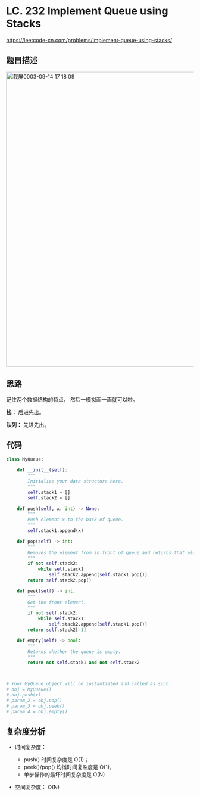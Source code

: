 LC. 232 Implement Queue using Stacks
====
https://leetcode-cn.com/problems/implement-queue-using-stacks/

## 题目描述
<img width="792" alt="截屏0003-09-14 17 18 09" src="https://user-images.githubusercontent.com/10908630/133221944-0f2df79a-b741-4ba9-b95c-ef138ae7cc47.png">

## 思路
记住两个数据结构的特点， 然后一模拟画一画就可以啦。

**栈：** 后进先出。

**队列：** 先进先出。

## 代码
```python
class MyQueue:

    def __init__(self):
        """
        Initialize your data structure here.
        """
        self.stack1 = []
        self.stack2 = []

    def push(self, x: int) -> None:
        """
        Push element x to the back of queue.
        """
        self.stack1.append(x)

    def pop(self) -> int:
        """
        Removes the element from in front of queue and returns that element.
        """
        if not self.stack2:
            while self.stack1:
                self.stack2.append(self.stack1.pop())
        return self.stack2.pop()

    def peek(self) -> int:
        """
        Get the front element.
        """
        if not self.stack2:
            while self.stack1:
                self.stack2.append(self.stack1.pop())
        return self.stack2[-1]

    def empty(self) -> bool:
        """
        Returns whether the queue is empty.
        """
        return not self.stack1 and not self.stack2



# Your MyQueue object will be instantiated and called as such:
# obj = MyQueue()
# obj.push(x)
# param_2 = obj.pop()
# param_3 = obj.peek()
# param_4 = obj.empty()
```

## 复杂度分析

- 时间复杂度： 

  - push() 时间复杂度是 O(1)； 
  - peek()/pop() 均摊时间复杂度是 O(1)， 
  - 单步操作的最坏时间复杂度是 O(N)


- 空间复杂度： O(N)
